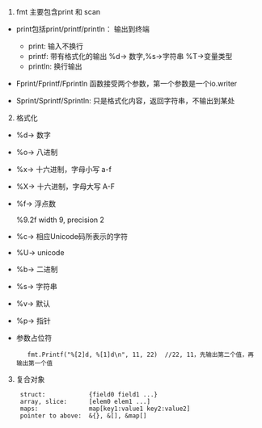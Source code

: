 1. fmt 主要包含print 和 scan 

+ print包括print/printf/println： 输出到终端

   + print: 输入不换行
   + printf: 带有格式化的输出  %d-> 数字,%s->字符串 %T->变量类型
   + println: 换行输出

+ Fprint/Fprintf/Fprintln 函数接受两个参数，第一个参数是一个io.writer 

+ Sprint/Sprintf/Sprintln: 只是格式化内容，返回字符串，不输出到某处

2. 格式化

+ %d-> 数字
+ %o-> 八进制
+ %x-> 十六进制，字母小写 a-f
+ %X-> 十六进制，字母大写 A-F
+ %f-> 浮点数

    %9.2f    width 9, precision 2 

+ %c-> 相应Unicode码所表示的字符
+ %U-> unicode

+ %b-> 二进制
+ %s-> 字符串
+ %v-> 默认
+ %p-> 指针

+ 参数占位符

         fmt.Printf("%[2]d, %[1]d\n", 11, 22)  //22, 11，先输出第二个值，再输出第一个值


3. 复合对象

        struct:            {field0 field1 ...} 
        array, slice:      [elem0 elem1 ...] 
        maps:              map[key1:value1 key2:value2] 
        pointer to above:  &{}, &[], &map[]